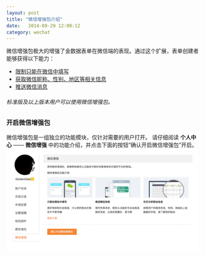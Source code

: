 ```yaml
---
layout: post
title: "微信增强包介绍"
date:   2014-09-29 12:00:12
category: wechat
---
```


微信增强包极大的增强了金数据表单在微信端的表现。通过这个扩展，表单创建者能够获得以下能力：

* [限制只能在微信中填写](wechat-only.html)
* [获取微信昵称、性别、地区等相关信息](wechat-personal-info.html)
* [推送微信消息](wechat-push.html)

###### 标准版及以上版本用户可以使用微信增强包。

### 开启微信增强包

微信增强包是一组独立的功能模块，仅针对需要的用户打开。
请仔细阅读 **个人中心** —— **微信增强** 中的功能介绍，并点击下面的按钮“确认开启微信增强包”开启。
	![](/images/enable-wechat-pack-1.png)
